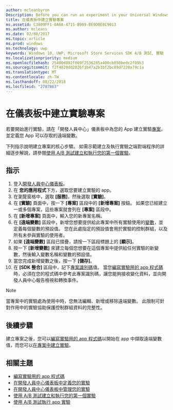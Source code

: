 ```yaml
---
author: mcleanbyron
Description: Before you can run an experiment in your Universal Windows Platform (UWP) app with A/B testing, you must create a project and define your remote variables in the Dev Center dashboard.
title: 在儀表板中建立實驗專案
ms.assetid: C3809FF1-0A6A-4715-B989-BE9D0E8C9013
ms.author: mcleans
ms.date: 02/08/2017
ms.topic: article
ms.prod: windows
ms.technology: uwp
keywords: Windows 10, UWP, Microsoft Store Services SDK A/B 測試, 實驗
ms.localizationpriority: medium
ms.openlocfilehash: 25400d892f069f2536285a400cb850bedc2f09b3
ms.sourcegitcommit: f2f4820dd2026f1b47a2b1bf2bc89d7220a79c1a
ms.translationtype: MT
ms.contentlocale: zh-TW
ms.lasthandoff: 08/22/2018
ms.locfileid: "2787863"
---
```

# <a name="create-an-experiment-project-in-the-dashboard"></a>在儀表板中建立實驗專案

若要開始進行實驗，請在「開發人員中心」儀表板中為您的 App 建立實驗[專案](run-app-experiments-with-a-b-testing.md#terms)，並定義您 App 可以存取的遠端變數。

下列指示說明建立專案的核心步驟。 如需示範建立及執行實驗之端對端程序的詳細逐步解說，請參閱[使用 A/B 測試建立和執行您的第一個實驗](create-and-run-your-first-experiment-with-a-b-testing.md)。

## <a name="instructions"></a>指示

1. 登入[開發人員中心儀表板](https://dev.windows.com/overview)。
2. 在 **您的應用程式**下方，選取您要建立實驗的 app。
3. 在瀏覽窗格中，選取 **\[服務\]**，然後選取 **\[實驗\]**。
4. 在 **\[實驗\]** 頁面中，按一下 **\[專案\]** 區段中的 **\[新增專案\]** 按鈕。 如果您已經建立一或多個專案，這些專案就會列在 **\[專案\]** 區段中。
5. 在 **\[新增專案\]** 頁面中，輸入您的新專案名稱。
6. 在 **\[遠端變數\]** 區段中，新增您想要提供給此專案中所有實驗使用的[變數](run-app-experiments-with-a-b-testing.md#terms)，並定義每個變數的預設值。 您在此處指定的預設值會用於實驗的控制群組，以及所有未參與實驗的使用者。
  1. 如果 **\[遠端變數\]** 區段已摺疊，請按一下區段標題上的 **\[顯示\]**。
  2. 按一下 **\[新增變數\]** 來建立每個您想要在這個專案中提供給任何實驗的新變數，然後輸入變數名稱和變數的預設值。
  3. 當您完成新增變數之後，按一下 **\[儲存\]**。
3. 在 **\[SDK 整合\]** 區段中，記下[專案識別碼](run-app-experiments-with-a-b-testing.md#terms)值。 當您[編寫實驗用的 app 程式碼](code-your-experiment-in-your-app.md)時，必須在您的程式碼中參考此專案識別碼，讓您能夠接收變化資料，並向開發人員中心報告檢視和轉換事件。

> [!NOTE]
> 當專案中的實驗處為使用中時，您無法編輯、新增或移除遠端變數。 此限制可針對作用中的實驗協助保護控制群組資料的完整性。


## <a name="next-steps"></a>後續步驟

建立專案之後，您可以[編寫實驗用的 app 程式碼](code-your-experiment-in-your-app.md)以開始在 app 中擷取遠端變數值，而您可以[在專案中建立實驗](define-your-experiment-in-the-dev-center-dashboard.md)。

## <a name="related-topics"></a>相關主題

* [編寫實驗用的 app 程式碼](code-your-experiment-in-your-app.md)
* [在開發人員中心儀表板中定義您的實驗](define-your-experiment-in-the-dev-center-dashboard.md)
* [在開發人員中心儀表板中管理您的實驗](manage-your-experiment.md)
* [使用 A/B 測試建立和執行您的第一個實驗](create-and-run-your-first-experiment-with-a-b-testing.md)
* [使用 A/B 測試執行 app 實驗](run-app-experiments-with-a-b-testing.md)
